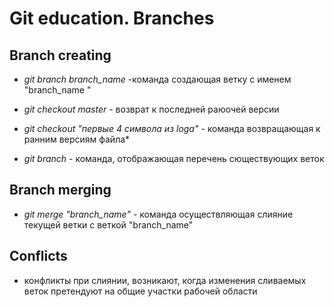 # Git education. Branches

## Branch creating

* *git branch branch_name* -команда создающая ветку с именем "branch_name " 

* *git checkout master* - возврат к последней раюочей версии
* *git checkout "первые 4 символа из loga"* - команда возвращающая к ранним версиям файла*
* *git branch* - команда, отображающая перечень сюществующих веток 

## Branch merging

* *git merge "branch_name"* - команда осуществляющая слияние текущей ветки с веткой "branch_name" 

## Conflicts

* конфликты при слиянии, возникают, когда изменения сливаемых веток претендуют на общие участки рабочей области
